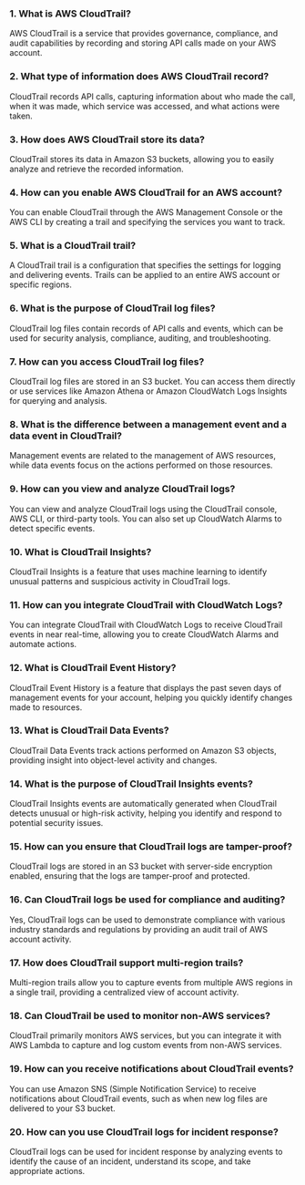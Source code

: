 
### 1. What is AWS CloudTrail?
AWS CloudTrail is a service that provides governance, compliance, and audit capabilities by recording and storing API calls made on your AWS account.

### 2. What type of information does AWS CloudTrail record?
CloudTrail records API calls, capturing information about who made the call, when it was made, which service was accessed, and what actions were taken.

### 3. How does AWS CloudTrail store its data?
CloudTrail stores its data in Amazon S3 buckets, allowing you to easily analyze and retrieve the recorded information.

### 4. How can you enable AWS CloudTrail for an AWS account?
You can enable CloudTrail through the AWS Management Console or the AWS CLI by creating a trail and specifying the services you want to track.

### 5. What is a CloudTrail trail?
A CloudTrail trail is a configuration that specifies the settings for logging and delivering events. Trails can be applied to an entire AWS account or specific regions.

### 6. What is the purpose of CloudTrail log files?
CloudTrail log files contain records of API calls and events, which can be used for security analysis, compliance, auditing, and troubleshooting.

### 7. How can you access CloudTrail log files?
CloudTrail log files are stored in an S3 bucket. You can access them directly or use services like Amazon Athena or Amazon CloudWatch Logs Insights for querying and analysis.

### 8. What is the difference between a management event and a data event in CloudTrail?
Management events are related to the management of AWS resources, while data events focus on the actions performed on those resources.

### 9. How can you view and analyze CloudTrail logs?
You can view and analyze CloudTrail logs using the CloudTrail console, AWS CLI, or third-party tools. You can also set up CloudWatch Alarms to detect specific events.

### 10. What is CloudTrail Insights?
CloudTrail Insights is a feature that uses machine learning to identify unusual patterns and suspicious activity in CloudTrail logs.

### 11. How can you integrate CloudTrail with CloudWatch Logs?
You can integrate CloudTrail with CloudWatch Logs to receive CloudTrail events in near real-time, allowing you to create CloudWatch Alarms and automate actions.

### 12. What is CloudTrail Event History?
CloudTrail Event History is a feature that displays the past seven days of management events for your account, helping you quickly identify changes made to resources.

### 13. What is CloudTrail Data Events?
CloudTrail Data Events track actions performed on Amazon S3 objects, providing insight into object-level activity and changes.

### 14. What is the purpose of CloudTrail Insights events?
CloudTrail Insights events are automatically generated when CloudTrail detects unusual or high-risk activity, helping you identify and respond to potential security issues.

### 15. How can you ensure that CloudTrail logs are tamper-proof?
CloudTrail logs are stored in an S3 bucket with server-side encryption enabled, ensuring that the logs are tamper-proof and protected.

### 16. Can CloudTrail logs be used for compliance and auditing?
Yes, CloudTrail logs can be used to demonstrate compliance with various industry standards and regulations by providing an audit trail of AWS account activity.

### 17. How does CloudTrail support multi-region trails?
Multi-region trails allow you to capture events from multiple AWS regions in a single trail, providing a centralized view of account activity.

### 18. Can CloudTrail be used to monitor non-AWS services?
CloudTrail primarily monitors AWS services, but you can integrate it with AWS Lambda to capture and log custom events from non-AWS services.

### 19. How can you receive notifications about CloudTrail events?
You can use Amazon SNS (Simple Notification Service) to receive notifications about CloudTrail events, such as when new log files are delivered to your S3 bucket.

### 20. How can you use CloudTrail logs for incident response?
CloudTrail logs can be used for incident response by analyzing events to identify the cause of an incident, understand its scope, and take appropriate actions.
